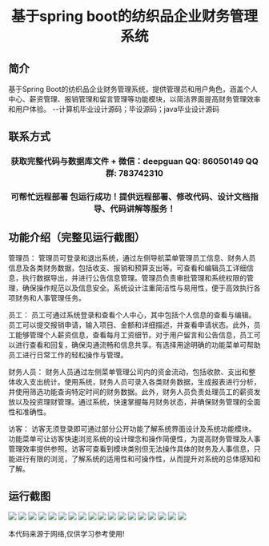 <p><h1 align="center">基于spring boot的纺织品企业财务管理系统</h1></p>

## 简介
基于Spring Boot的纺织品企业财务管理系统，提供管理员和用户角色，涵盖个人中心、薪资管理、报销管理和留言管理等功能模块，以简洁界面提高财务管理效率和用户体验。    --计算机毕业设计源码；毕设源码；java毕业设计源码


## 联系方式
<p><h3 align="center">获取完整代码与数据库文件 + 微信：deepguan QQ: 86050149 QQ群: 783742310</h3></p>
<p><h3 align="center">可帮忙远程部署 包运行成功！提供远程部署、修改代码、设计文档指导、代码讲解等服务！</h3></p>

## 功能介绍（完整见运行截图）
管理员： 管理员可登录和退出系统，通过左侧导航菜单管理员工信息、财务人员信息及各类财务数据，包括收支、报销和预算支出等。可查看和编辑员工详细信息，执行数据导出，并进行公告信息管理。管理员负责审批管理和系统权限的管理，确保操作规范以及信息安全。系统设计注重简洁性与易用性，便于高效执行各项财务和人事管理任务。

员工： 员工可通过系统登录和查看个人中心，其中包括个人信息的查看与编辑。员工可以提交报销申请，输入项目、金额和详细描述，并查看申请状态。此外，员工能够管理个人薪资信息，查看每月工资细节。对于用户留言和公告信息，员工可以进行查看和回复，确保沟通流畅和信息共享。有选择用途明确的功能菜单可帮助员工进行日常工作的轻松操作与管理。

财务人员： 财务人员通过左侧菜单管理公司内的资金流动，包括收款、支出和整体收入支出统计。使用系统，财务人员可录入各类财务数据，生成报表进行分析，并使用筛选功能查询特定时间的财务数据。此外，财务人员负责处理员工的薪资发放以及投资理财管理。通过系统，快速掌握每月财务状态，并确保财务管理的全面性和准确性。

访客： 访客无须登录即可通过部分公开功能了解系统界面设计及系统功能模块。功能菜单可让访客快速浏览系统的设计理念和操作简便性，为提高财务管理及人事管理效率提供参照。访客可查看到模块类别但无法操作具体的财务及人事信息，只能进行有限的浏览，了解系统的适用性和可操作性，从而提升对系统的总体感知和了解。


## 运行截图
![](img/001.jpg)
![](img/002.jpg)
![](img/003.jpg)
![](img/004.jpg)
![](img/005.jpg)
![](img/006.jpg)
![](img/007.jpg)
![](img/008.jpg)
![](img/009.jpg)
![](img/010.jpg)
![](img/011.jpg)
![](img/012.jpg)
![](img/013.jpg)
![](img/014.jpg)
![](img/015.jpg)
![](img/016.jpg)
![](img/017.jpg)
![](img/018.jpg)

<p>本代码来源于网络,仅供学习参考使用!</p>
